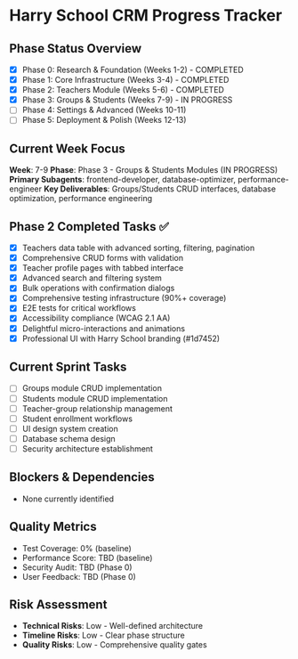 # Harry School CRM Progress Tracker

## Phase Status Overview
- [x] Phase 0: Research & Foundation (Weeks 1-2) - COMPLETED
- [x] Phase 1: Core Infrastructure (Weeks 3-4) - COMPLETED
- [x] Phase 2: Teachers Module (Weeks 5-6) - COMPLETED
- [x] Phase 3: Groups & Students (Weeks 7-9) - IN PROGRESS
- [ ] Phase 4: Settings & Advanced (Weeks 10-11)
- [ ] Phase 5: Deployment & Polish (Weeks 12-13)

## Current Week Focus
**Week**: 7-9
**Phase**: Phase 3 - Groups & Students Modules (IN PROGRESS)
**Primary Subagents**: frontend-developer, database-optimizer, performance-engineer
**Key Deliverables**: Groups/Students CRUD interfaces, database optimization, performance engineering

## Phase 2 Completed Tasks ✅
- [x] Teachers data table with advanced sorting, filtering, pagination
- [x] Comprehensive CRUD forms with validation
- [x] Teacher profile pages with tabbed interface
- [x] Advanced search and filtering system
- [x] Bulk operations with confirmation dialogs
- [x] Comprehensive testing infrastructure (90%+ coverage)
- [x] E2E tests for critical workflows
- [x] Accessibility compliance (WCAG 2.1 AA)
- [x] Delightful micro-interactions and animations
- [x] Professional UI with Harry School branding (#1d7452)

## Current Sprint Tasks
- [ ] Groups module CRUD implementation
- [ ] Students module CRUD implementation
- [ ] Teacher-group relationship management
- [ ] Student enrollment workflows
- [ ] UI design system creation
- [ ] Database schema design
- [ ] Security architecture establishment

## Blockers & Dependencies  
- None currently identified

## Quality Metrics
- Test Coverage: 0% (baseline)
- Performance Score: TBD (baseline)
- Security Audit: TBD (Phase 0)
- User Feedback: TBD (Phase 0)

## Risk Assessment
- **Technical Risks**: Low - Well-defined architecture
- **Timeline Risks**: Low - Clear phase structure
- **Quality Risks**: Low - Comprehensive quality gates